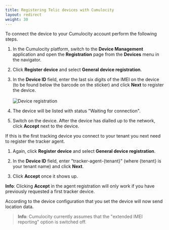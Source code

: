 ```yaml
---
title: Registering Telic devices with Cumulocity
layout: redirect
weight: 30
---
```


To connect the device to your Cumulocity account perform the following steps.

1. In the Cumulocity platform, switch to the **Device Management** application and open the **Registration** page from the **Devices** menu in the navigator.

2. Click **Register device** and select **General device registration**.

2. In the **Device ID** field, enter the last six digits of the IMEI on the device (to be found below the barcode on the sticker) and click **Next** to register the device. <br><br>![Device registration](/images/devices/telic/telic-register-device.png)

3. The device will be listed with status "Waiting for connection".

4. Switch on the device. After the device has dialled up to the network, click **Accept** next to the device.

If this is the first tracking device you connect to your tenant you next need to register the tracker agent. 

1. Again, click **Register device** and select **General device registration**.

2. In the **Device ID** field, enter "tracker-agent-{tenant}" (where {tenant} is your tenant name) and click **Next**. 

3. Click **Accept** once it shows up.

**Info**: Clicking **Accept** in the agent registration will only work if you have previously requested a first tracker device.

According to the device configuration that you set the device will now send location data.

>**Info**: Cumulocity currently assumes that the "extended IMEI reporting" option is switched off.
